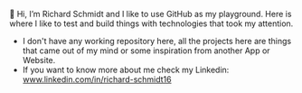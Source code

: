 👋 Hi, I’m Richard Schmidt and I like to use GitHub as my playground. Here is where I like to test and build things with technologies that took my attention.
- I don't have any working repository here, all the projects here are things that came out of my mind or some inspiration from another App or Website.
- If you want to know more about me check my Linkedin: www.linkedin.com/in/richard-schmidt16

<!---
Richard-S16/Richard-S16 is a ✨ special ✨ repository because its `README.md` (this file) appears on your GitHub profile.
You can click the Preview link to take a look at your changes.
--->
